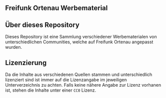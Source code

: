 Freifunk Ortenau Werbematerial
--------------------------------------
## Über dieses Repository
Dieses Repository ist eine Sammlung verschiedener Werbematerialen von unterschiedlichen Communities, welche auf Freifunk Ortenau angepasst wurden.

## Lizenzierung
Da die Inhalte aus verschiedenen Quellen stammen und unterschiedlich lizenziert sind ist immer auf die Lizenzangabe im jeweiligen Unterverzeichnis zu achten. Falls keine nähere Angabe zur Lizenz vorhanen ist, stehen die Inhalte unter einer `CC0` Lizenz.

